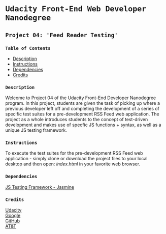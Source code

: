 <!-- Theodore Sawyer, FEND - Project 04: 'Feed Reader Testing' / README.md / 08.04.18 -->

# `Udacity Front-End Web Developer Nanodegree`

## `Project 04: 'Feed Reader Testing'`

### `Table of Contents`

* [Description](#description)
* [Instructions](#instructions)
* [Dependencies](#dependencies)
* [Credits](#credits)

### `Description`

Welcome to Project 04 of the Udacity Front-End Developer Nanodegree program. In this project, students are given the task of picking up where a previous developer left off and completing the development of a series of specific test suites for a pre-development RSS Feed web application. The project as a whole introduces students to the concept of test-driven development and makes use of specfic JS functions + syntax, as well as a unique JS testing framework.

### `Instructions`

To execute the test suites for the pre-development RSS Feed web application - simply clone or download the project files to your local desktop and then open: *index.html* in your favorite web browser.

### `Dependencies`

[JS Testing Framework - Jasmine](https://jasmine.github.io/)

### `Credits`

[Udacity](https://www.udacity.com/course/front-end-web-developer-nanodegree--nd001)  
[Google](https://www.udacity.com/google)  
[GitHub](https://blog.udacity.com/2016/03/github-and-udacity-together-again.html)  
[AT&T](http://about.att.com/story/att_and_udacity_launch_online_training_program_nanodegree.html)